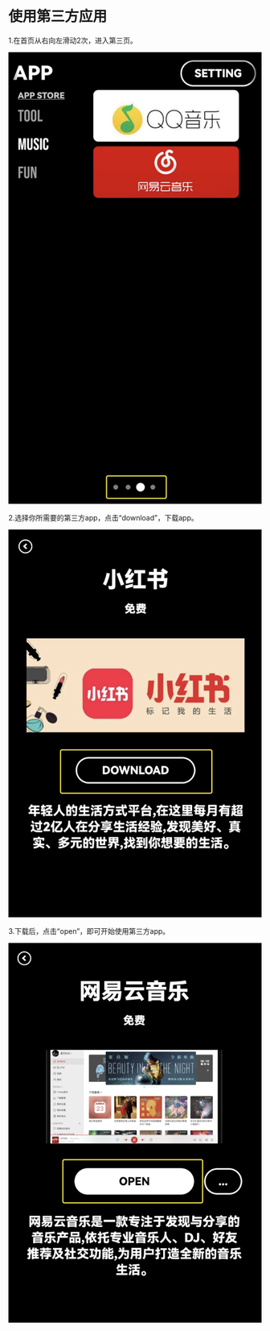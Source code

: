 # 使用第三方应用

1.在首页从右向左滑动2次，进入第三页。

![img](images/open_app/image-20221220105202698.png)

2.选择你所需要的第三方app，点击“download”，下载app。

![img](images/open_app/image-20221220105212522.png)

3.下载后，点击“open”，即可开始使用第三方app。

![img](images/open_app/image-20221220105221599.png)